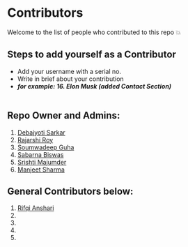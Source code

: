 # Contributors
Welcome to the list of people who contributed to this repo 💥

## Steps to add yourself as a Contributor
- Add your username with a serial no.
- Write in brief about your contribution
- ___for example: 16. Elon Musk (added Contact Section)___ <br></br>

## Repo Owner and Admins:
1. [Debajyoti Sarkar](https://github.com/debajyotisarkarhome)
2. [Rajarshi Roy](https://github.com/roy-rajarshi)
3. [Soumwadeep Guha](https://github.com/soumwadeep)
4. [Sabarna Biswas](https://github.com/Sabarna07)
5. [Srishti Majumder](https://github.com/Srishtihere)
6. [Manjeet Sharma](https://github.com/manjeet-sharma)

## General Contributors below:
1. [Rifqi Anshari](https://github.com/riansha)
2.
3.
4.
5.